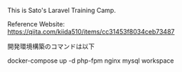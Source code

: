 This is Sato's Laravel Training Camp.

Reference Website: 
https://qiita.com/kiida510/items/cc31453f8034ceb73487

開発環境構築のコマンドは以下

docker-compose up -d php-fpm nginx mysql workspace


